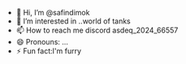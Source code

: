 - 👋 Hi, I’m @safindimok
- 👀 I’m interested in ..world of tanks
- 📫 How to reach me discord asdeq_2024_66557
- 😄 Pronouns: ...
- ⚡ Fun fact:I'm furry

<!---
safindimok/safindimok is a ✨ special ✨ repository because its `README.md` (this file) appears on your GitHub profile.
You can click the Preview link to take a look at your changes.
--->
